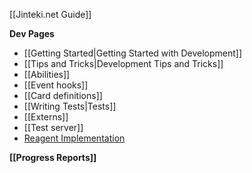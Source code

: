 [[Jinteki.net Guide]]

**Dev Pages**
* [[Getting Started|Getting Started with Development]]
* [[Tips and Tricks|Development Tips and Tricks]]
* [[Abilities]]
* [[Event hooks]]
* [[Card definitions]]
* [[Writing Tests|Tests]]
* [[Externs]]
* [[Test server]]
* [Reagent Implementation](https://github.com/mtgred/netrunner/wiki/Reagent-Implementation)

**[[Progress Reports]]**